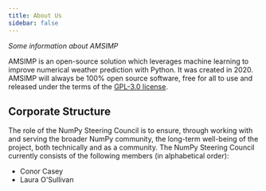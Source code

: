 ```yaml
---
title: About Us
sidebar: false
---
```


_Some information about AMSIMP_

AMSIMP is an open-source solution which leverages machine learning to improve numerical weather prediction with Python. It was created in 2020. AMSIMP will always be 100% open source software, free for all to use and released under the terms of the [GPL-3.0 license](https://github.com/amsimp/amsimp/blob/main/LICENSE).

## Corporate Structure

The role of the NumPy Steering Council is to ensure, through working with and serving the broader NumPy community, the long-term well-being of the project, both technically and as a community. The NumPy Steering Council currently consists of the following members (in alphabetical order):

- Conor Casey
- Laura O'Sullivan

